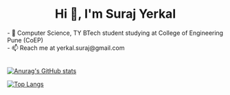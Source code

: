 <h1 align="center">Hi 👋, I'm Suraj Yerkal</h1>
- 🔭 Computer Science, TY BTech student studying at College of Engineering Pune (CoEP)<br/>
- 📫 Reach me at yerkal.suraj@gmail.com
<br/><br/>

[![Anurag's GitHub stats](https://github-readme-stats.vercel.app/api?username=suraj2439&show_icons=true&theme=merko)](https://github.com/anuraghazra/github-readme-stats)

[![Top Langs](https://github-readme-stats.vercel.app/api/top-langs/?username=suraj2439&layout=compact&theme=radical&show_icons=true)](https://github.com/anuraghazra/github-readme-stats)


<!--
**suraj2439/suraj2439** is a ✨ _special_ ✨ repository because its `README.md` (this file) appears on your GitHub profile.

Here are some ideas to get you started:

- 🔭 I’m currently working on ...
- 🌱 I’m currently learning ...
- 👯 I’m looking to collaborate on ...
- 🤔 I’m looking for help with ...
- 💬 Ask me about ...
- 📫 How to reach me: ...
- 😄 Pronouns: ...
- ⚡ Fun fact: ...
-->

